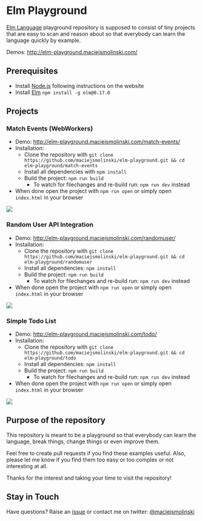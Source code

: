 # Elm Playground

[Elm Language](http://elm-lang.org/) playground repository is supposed to consist of tiny projects that are easy to scan and reason about so that everybody can learn the language quickly by example.

Demos: http://elm-playground.maciejsmolinski.com/

## Prerequisites

* Install [Node.js](https://nodejs.org/en/) following instructions on the website
* Install [Elm](http://elm-lang.org/) `npm install -g elm@0.17.0`

## Projects

### Match Events (WebWorkers)

* Demo: http://elm-playground.maciejsmolinski.com/match-events/
* Installation:
  * Clone the repository with `git clone https://github.com/maciejsmolinski/elm-playground.git && cd elm-playground/match-events`
  * Install all dependencies with `npm install`
  * Build the project: `npm run build`
    * To watch for filechanges and re-build run: `npm run dev` instead
* When done open the project with `npm run open` or simply open `index.html` in your browser

![](https://cdn.pbrd.co/images/GLAtx3p.gif)

### Random User API Integration

* Demo: http://elm-playground.maciejsmolinski.com/randomuser/
* Installation:
  * Clone the repository with `git clone https://github.com/maciejsmolinski/elm-playground.git && cd elm-playground/randomuser`
  * Install all dependencies: `npm install`
  * Build the project: `npm run build`
    * To watch for filechanges and re-build run: `npm run dev` instead
* When done open the project with `npm run open` or simply open `index.html` in your browser

![](https://cdn.pbrd.co/images/GLAJbvI.gif)

### Simple Todo List

* Demo: http://elm-playground.maciejsmolinski.com/todo/
* Installation:
  * Clone the repository with `git clone https://github.com/maciejsmolinski/elm-playground.git && cd elm-playground/todo`
  * Install all dependencies: `npm install`
  * Build the project: `npm run build`
    * To watch for filechanges and re-build run: `npm run dev` instead
* When done open the project with `npm run open` or simply open `index.html` in your browser

![](https://cdn.pbrd.co/images/GLAw54g.gif)

## Purpose of the repository

This repository is meant to be a playground so that everybody can learn the language, break things, change things or even improve them.

Feel free to create pull requests if you find these examples useful. Also, please let me know if you find them too easy or too complex or not interesting at all.

Thanks for the interest and taking your time to visit the repository!

## Stay in Touch

Have questions? Raise an [issue](https://github.com/maciejsmolinski/elm-playground/issues) or contact me on twitter: [@maciejsmolinski](https://twitter.com/maciejsmolinski)
